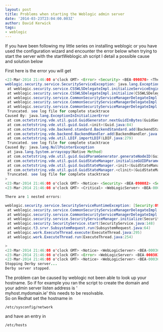 ```yaml
---
layout: post
title: Problems when starting the Weblogic admin server
date: '2014-03-23T23:04:00.003Z'
author: David Kerwick
tags:
- weblogic
---
```


If you have been following my little series on installing weblogic or you have used the configuration wizard and encounter the error below when trying to start the server with the startWeblogic.sh script I detail a possible cause and solution below  

First here is the error you will get  

``` java
<23-Mar-2014 21:46:08 o'clock GMT> <Error> <Security> <BEA-090870> <The realm "myrealm" failed to be loaded: weblogic.security.service.SecurityServiceException: java.lang.ExceptionInInitializerError.  
weblogic.security.service.SecurityServiceException: java.lang.ExceptionInInitializerError  
 at weblogic.security.service.CSSWLSDelegateImpl.initializeServiceEngine(CSSWLSDelegateImpl.java:341)  
 at weblogic.security.service.CSSWLSDelegateImpl.initialize(CSSWLSDelegateImpl.java:220)  
 at weblogic.security.service.CommonSecurityServiceManagerDelegateImpl.InitializeServiceEngine(CommonSecurityServiceManagerDelegateImpl.java:1812)  
 at weblogic.security.service.CommonSecurityServiceManagerDelegateImpl.initializeRealm(CommonSecurityServiceManagerDelegateImpl.java:447)  
 at weblogic.security.service.CommonSecurityServiceManagerDelegateImpl.loadRealm(CommonSecurityServiceManagerDelegateImpl.java:845)  
 Truncated. see log file for complete stacktrace  
Caused By: java.lang.ExceptionInInitializerError  
 at com.octetstring.vde.util.guid.GuidGenerator.nextGuidInBytes(GuidGenerator.java:125)  
 at com.octetstring.vde.util.guid.Guid.<init>(Guid.java:84)  
 at com.octetstring.vde.backend.standard.BackendStandard.add(BackendStandard.java:378)  
 at com.octetstring.vde.backend.BackendHandler.add(BackendHandler.java:460)  
 at com.octetstring.vde.util.LDIF.importLDIF(LDIF.java:279)  
 Truncated. see log file for complete stacktrace  
Caused By: java.lang.NullPointerException  
 at java.lang.System.arraycopy(Native Method)  
 at com.octetstring.vde.util.guid.GuidParamGenerator.generateNodeID(GuidParamGenerator.java:47)  
 at com.octetstring.vde.util.guid.GuidStateManager.initializeGUIDParameters(GuidStateManager.java:59)  
 at com.octetstring.vde.util.guid.GuidStateManager.<init>(GuidStateManager.java:30)  
 at com.octetstring.vde.util.guid.GuidStateManager.<clinit>(GuidStateManager.java:23)  
 Truncated. see log file for complete stacktrace  
>   
<23-Mar-2014 21:46:08 o'clock GMT> <Notice> <Security> <BEA-090082> <Security initializing using security realm myrealm.>   
<23-Mar-2014 21:46:08 o'clock GMT> <Critical> <WebLogicServer> <BEA-000362> <Server failed. Reason:   

There are 1 nested errors:  

weblogic.security.service.SecurityServiceRuntimeException: [Security:090399]Security services unavailable  
 at weblogic.security.service.CommonSecurityServiceManagerDelegateImpl.doBootAuthorization(CommonSecurityServiceManagerDelegateImpl.java:921)  
 at weblogic.security.service.CommonSecurityServiceManagerDelegateImpl.initialize(CommonSecurityServiceManagerDelegateImpl.java:1058)  
 at weblogic.security.service.SecurityServiceManager.initialize(SecurityServiceManager.java:873)  
 at weblogic.security.SecurityService.start(SecurityService.java:148)  
 at weblogic.t3.srvr.SubsystemRequest.run(SubsystemRequest.java:64)  
 at weblogic.work.ExecuteThread.execute(ExecuteThread.java:295)  
 at weblogic.work.ExecuteThread.run(ExecuteThread.java:254)  

>   
<23-Mar-2014 21:46:08 o'clock GMT> <Notice> <WebLogicServer> <BEA-000365> <Server state changed to FAILED.>   
<23-Mar-2014 21:46:08 o'clock GMT> <Error> <WebLogicServer> <BEA-000383> <A critical service failed. The server will shut itself down.>   
<23-Mar-2014 21:46:08 o'clock GMT> <Notice> <WebLogicServer> <BEA-000365> <Server state changed to FORCE_SHUTTING_DOWN.>   
Stopping Derby server...  
Derby server stopped.  
```

The problem can be caused by weblogic not been able to look up your hostname. So if for example you ran the script to create the domain and your admin server listen address is '   
myhost.mydomain.ie' this needs to be resolvable.  
So on Redhat set the hostname in  

`/etc/sysconfig/network`


and have an entry in  

`/etc/hosts`
